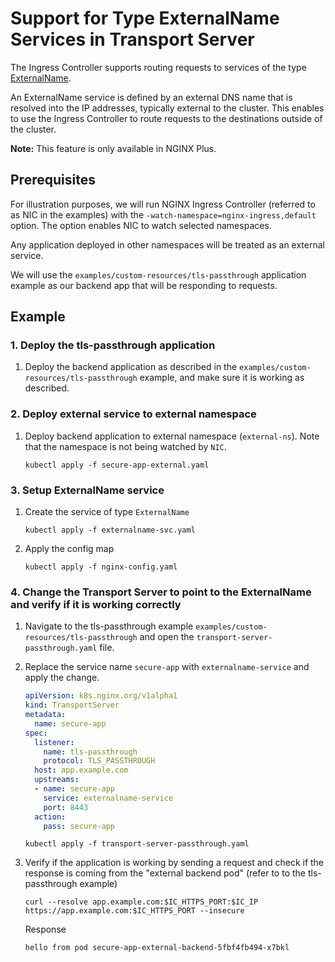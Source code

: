 # Support for Type ExternalName Services in Transport Server

The Ingress Controller supports routing requests to services of the type
[ExternalName](https://kubernetes.io/docs/concepts/services-networking/service/#externalname).

An ExternalName service is defined by an external DNS name that is resolved into the IP addresses, typically external to
the cluster. This enables to use the Ingress Controller to route requests to the destinations outside of the cluster.

**Note:** This feature is only available in NGINX Plus.

## Prerequisites

For illustration purposes, we will run NGINX Ingress Controller (referred to as NIC in the examples) with the
```-watch-namespace=nginx-ingress,default``` option. The option enables NIC to watch selected namespaces.

Any application deployed in other namespaces will be treated as an external service.

We will use the ```examples/custom-resources/tls-passthrough``` application example as our backend app that will be
responding to requests.

## Example

### 1. Deploy the tls-passthrough application

1. Deploy the backend application as described in the ```examples/custom-resources/tls-passthrough``` example, and make
   sure it is working as described.

### 2. Deploy external service to external namespace

1. Deploy backend application to external namespace (```external-ns```). Note that the namespace is not being watched by
   ```NIC```.

    ```console
    kubectl apply -f secure-app-external.yaml
    ```

### 3. Setup ExternalName service

1. Create the service of type ```ExternalName```

    ```console
    kubectl apply -f externalname-svc.yaml
    ```

2. Apply the config map

    ```console
    kubectl apply -f nginx-config.yaml
    ```

### 4. Change the Transport Server to point to the ExternalName and verify if it is working correctly

1. Navigate to the tls-passthrough example ```examples/custom-resources/tls-passthrough``` and open the
   ```transport-server-passthrough.yaml``` file.

2. Replace the service name ```secure-app``` with ```externalname-service``` and apply the change.

    ```yaml
    apiVersion: k8s.nginx.org/v1alpha1
    kind: TransportServer
    metadata:
      name: secure-app
    spec:
      listener:
        name: tls-passthrough
        protocol: TLS_PASSTHROUGH
      host: app.example.com
      upstreams:
      - name: secure-app
        service: externalname-service
        port: 8443
      action:
        pass: secure-app
    ```

    ```console
    kubectl apply -f transport-server-passthrough.yaml
    ```

3. Verify if the application is working by sending a request and check if the response is coming from the "external
   backend pod" (refer to to the tls-passthrough example)

    ```console
    curl --resolve app.example.com:$IC_HTTPS_PORT:$IC_IP https://app.example.com:$IC_HTTPS_PORT --insecure
    ```

    Response

    ```console
    hello from pod secure-app-external-backend-5fbf4fb494-x7bkl
    ```
